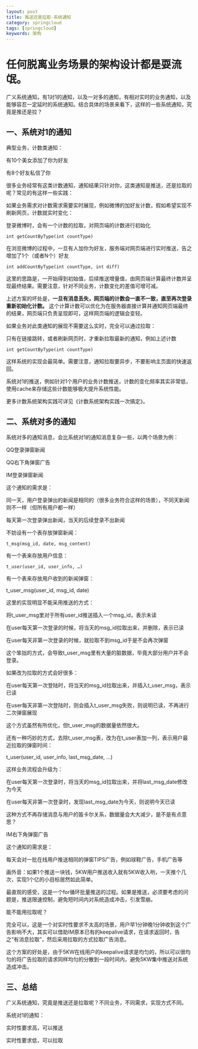 ```yaml
---
layout: post
title: 推送还是拉取-系统通知
category: springcloud
tags: [springcloud]
keywords: 架构
---
```



# 任何脱离业务场景的架构设计都是耍流氓。

 

广义系统通知，有1对1的通知，以及一对多的通知，有相对实时的业务通知，以及能够容忍一定延时的系统通知。结合具体的场景来看下，这样的一些系统通知，究竟是推还是拉？

 

## 一、系统对1的通知

典型业务，计数类通知：

有10个美女添加了你为好友

有8个好友私信了你

很多业务经常有这类计数通知，通知结果只针对你，这类通知是推送，还是拉取的呢？常见的有这样一些实践：

 

如果业务需求对计数需求需要实时展现，例如微博的加好友计数，假如希望实现不刷新网页，计数就实时变化：

登录微博时，会有一个计数的拉取，对网页端的计数进行初始化

    int getCountByType(int countType)

在浏览微博的过程中，一旦有人加你为好友，服务端对网页端进行实时推送，告之增加了1个（或者N个）好友

    int addCountByType(int countType, int diff)

这里的思路是，一开始得到初始值，后续推送增量值，由网页端计算最终计数并呈现最终结果。需要注意，针对不同业务，计数变化的差值可增可减。

 

上述方案的坏处是，**一旦有消息丢失，网页端的计数会一直不一致，直至再次登录重新初始化计数。** 这个计算计数可以优化为在服务器直接计算并通知网页端最终的结果，网页端只负责呈现即可，这样网页端的逻辑会变轻。

 

如果业务对此类通知的展现不需要这么实时，完全可以通过拉取：

只有在链接跳转，或者刷新网页时，才重新拉取最新的通知，例如上述计数

    int getCountByType(int countType)

这样系统的实现会最简单。需要注意，通知拉取要异步，不要影响主页面的快速返回。

 

系统对1的推送，例如针对1个用户的业务计数推送，计数的变化频率其实非常低，使用cache来存储这些计数能够极大提升系统性能。



更多计数系统架构实践可详见《计数系统架构实践一次搞定》。

 

## 二、系统对多的通知

系统对多的通知消息，会比系统对1的通知消息复杂一些，以两个场景为例：

QQ登录弹窗新闻

QQ右下角弹窗广告

 

IM登录弹窗新闻

这个通知的需求是：

同一天，用户登录弹出的新闻是相同的（很多业务符合这样的场景），不同天新闻则不一样（但所有用户都一样）

每天第一次登录弹出新闻，当天的后续登录不出新闻

 

不妨设有一个表存放弹窗新闻：

    t_msg(msg_id, date, msg_content)

有一个表来存放用户信息：

    t_user(user_id, user_info, …)

有一个表来存放用户收到的新闻弹窗：

t_user_msg(user_id, msg_id, date)

 

这里的实现明显不能采用推送的方式：

将t_user_msg里对于所有user_id推送插入一个msg_id，表示未读

在user每天第一次登录的时候，将当天的msg_id拉取出来，并删除，表示已读

在user每天非第一次登录的时候，就拉取不到msg_id于是不会再次弹窗

这个笨拙的方式，会导致t_user_msg里有大量的脏数据，毕竟大部分用户并不会登录。

 

如果改为拉取的方式会好很多：

在user每天第一次登陆时，将当天的msg_id拉取出来，并插入t_user_msg，表示已读

在user每天非第一次登陆时，则会插入t_user_msg失败，则说明已读，不再进行二次弹窗展现

这个方式虽然有所优化，但t_user_msg的数据量依然很大。

 

还有一种巧妙的方式，去除t_user_msg表，改为在t_user表加一列，表示用户最近拉取的弹窗时间：

t_user(user_id, user_info, last_msg_date, …)

这样业务流程会升级为：

在user每天第一次登录时，将当天的msg_id拉取出来，并将last_msg_date修改为今天

在user每天非第一次登录时，发现last_msg_date为今天，则说明今天已读

这种方式不再存储消息与用户的笛卡尔关系，数据量会大大减少，是不是有点意思？

 

IM右下角弹窗广告

这个通知的需求是：

每天会对一批在线用户推送相同的弹窗TIPS广告，例如球鞋广告，手机广告等

画外音：如果1个推送一块钱，5KW用户推送收入就有5KW收入哟，一天推个几次，实现1个亿的小目标居然如此简单。

 

最直观的感受，这是一个for循环批量推送的过程。如果是推送，必须要考虑的问题是，推送限速控制，避免短时间内对系统造成冲击，引发雪崩。

 

能不能用拉取呢？

完全可以，这是一个对实时性要求不太高的场景，用户早1分钟晚1分钟收到这个广告影响不大，其实可以借助IM原本已有的keepalive请求，在请求返回时，告之“有消息拉取”，然后采用拉取的方式拉取广告消息。



这个方案的好处是，由于5KW在线用户的keepalive请求是均匀的，所以可以很均匀的将广告拉取的请求同样均匀的分散到一段时间内，避免5KW集中推送对系统造成冲击。

 

## 三、总结

广义系统通知，究竟是推送还是拉取呢？不同业务，不同需求，实现方式不同。

系统对1的通知：

实时性要求高，可以推送

实时性要求低，可以拉取

 

